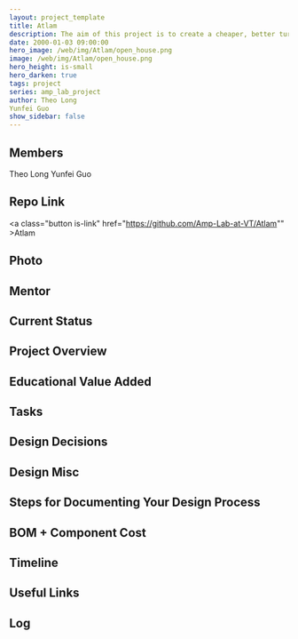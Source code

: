 ```yaml
---
layout: project_template
title: Atlam
description: The aim of this project is to create a cheaper, better turtlebot2.
date: 2000-01-03 09:00:00
hero_image: /web/img/Atlam/open_house.png
image: /web/img/Atlam/open_house.png
hero_height: is-small
hero_darken: true
tags: project
series: amp_lab_project
author: Theo Long
Yunfei Guo
show_sidebar: false
---
```




## Members
Theo Long
Yunfei Guo

## Repo Link
<a class="button is-link" href="https://github.com/Amp-Lab-at-VT/Atlam"" >Atlam</a>

## Photo

## Mentor

## Current Status

## Project Overview


## Educational Value Added


## Tasks

## Design Decisions

## Design Misc

## Steps for Documenting Your Design Process

## BOM + Component Cost

## Timeline

## Useful Links

## Log
            